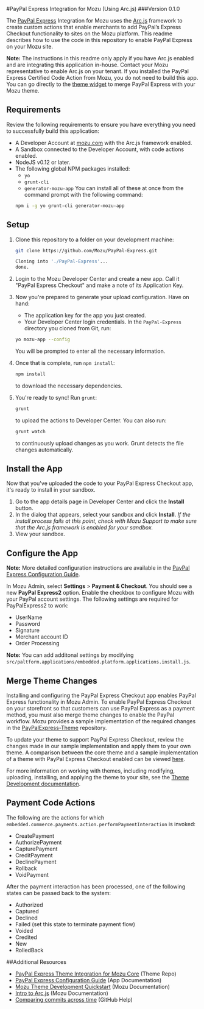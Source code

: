 #PayPal Express Integration for Mozu (Using Arc.js)
###Version 0.1.0

The [PayPal Express](https://developer.paypal.com/docs/classic/products/express-checkout/) Integration for Mozu uses the [Arc.js](http://developer.mozu.com/content/arcjs/Arcjs_Intro.htm) framework to create custom actions that enable merchants to add PayPal’s Express Checkout functionality to sites on the Mozu platform. This readme describes how to use the code in this repository to enable PayPal Express on your Mozu site.

**Note:** The instructions in this readme only apply if you have Arc.js enabled and are integrating this application in-house. Contact your Mozu representative to enable Arc.js on your tenant. If you installed the PayPal Express Certified Code Action from Mozu, you do not need to build this app. You can go directly to the [theme widget](https://github.com/Mozu/PayPalExpress-Theme) to merge PayPal Express with your Mozu theme.


## Requirements

Review the following requirements to ensure you have everything you need to successfully build this application: 

 - A Developer Account at [mozu.com](http://mozu.com/login) with the Arc.js framework enabled.
 - A Sandbox connected to the Developer Account, with code actions enabled.
 - NodeJS v0.12 or later.
 - The following global NPM packages installed:
    - `yo`
    - `grunt-cli`
    - `generator-mozu-app`
   You can install all of these at once from the command prompt with the following command:
   ```sh
   npm i -g yo grunt-cli generator-mozu-app
   ```

## Setup

1. Clone this repository to a folder on your development machine:
   ```sh
   git clone https://github.com/Mozu/PayPal-Express.git
   
   Cloning into './PayPal-Express'...
   done.
   ```

2. Login to the Mozu Developer Center and create a new app. Call it "PayPal Express Checkout" and make a note of its Application Key.

3. Now you're prepared to generate your upload configuration. Have on hand:
    - The application key for the app you just created.
    - Your Developer Center login credentials.
   In the `PayPal-Express` directory you cloned from Git, run:
   ```sh
   yo mozu-app --config
   ```
   You will be prompted to enter all the necessary information.

4. Once that is complete, run `npm install`:
   ```sh
   npm install
   ```
   to download the necessary dependencies.

5. You're ready to sync! Run `grunt`:
   ```sh
   grunt
   ```
   to upload the actions to Developer Center. You can also run:
   ```sh
   grunt watch
   ```
   to continuously upload changes as you work. Grunt detects the file changes automatically.

## Install the App

Now that you've uploaded the code to your PayPal Express Checkout app, it's ready to install in your sandbox. 

1. Go to the app details page in Developer Center and click the **Install** button. 
2. In the dialog that appears, select your sandbox and click **Install**.
*If the install process fails at this point, check with Mozu Support to make sure that the Arc.js framework is enabled for your sandbox.*
3. View your sandbox.
 
## Configure the App

**Note:** More detailed configuration instructions are available in the [PayPal Express Configuration Guide](http://mozu.github.io/IntegrationDocuments/PayPalExpress/Mozu-PayPalExpress-App.htm).

In Mozu Admin, select **Settings** > **Payment & Checkout**. You should see a new **PayPal Express2** option. Enable the checkbox to configure Mozu with your PayPal account settings. The following settings are required for PayPalExpress2 to work:
  - UserName
  - Password
  - Signature
  - Merchant account ID
  - Order Processing

**Note:** You can add additonal settings by modifying `src/paltform.applications/embedded.platform.applications.install.js`.

## Merge Theme Changes

Installing and configuring the PayPal Express Checkout app enables PayPal Express functionality in Mozu Admin. To enable PayPal Express Checkout on your storefront so that customers can use PayPal Express as a payment method, you must also merge theme changes to enable the PayPal workflow. Mozu provides a sample implementation of the required changes in the [PayPalExpress-Theme](https://github.com/Mozu/PayPalExpress-Theme.git) repository.

To update your theme to support PayPal Express Checkout, review the changes made in our sample implementation and apply them to your own theme. A comparison between the core theme and a sample implementation of a theme with PayPal Express Checkout enabled can be viewed [here](https://github.com/Mozu/core-theme/compare/).

For more information on working with themes, including modifying, uploading, installing, and applying the theme to your site, see the [Theme Development documentation](http://developer.mozu.com/learn/theme-development/quickstart).


## Payment Code Actions

The following are the actions for which `embedded.commerce.payments.action.performPaymentInteraction` is invoked:
- CreatePayment
- AuthorizePayment
- CapturePayment
- CreditPayment
- DeclinePayment
- Rollback
- VoidPayment

After the payment interaction has been processed, one of the following states can be passed back to the system:
- Authorized
- Captured
- Declined
- Failed (set this state to terminate payment flow)
- Voided
- Credited
- New
- RolledBack

##Additional Resources
* [PayPal Express Theme Integration for Mozu Core](https://github.com/Mozu/PayPalExpress-Theme) (Theme Repo)
* [PayPal Express Configuration Guide](http://mozu.github.io/IntegrationDocuments/PayPalExpress/Mozu-PayPalExpress-App.htm) (App Documentation)
* [Mozu Theme Development Quickstart](http://developer.mozu.com/content/learn/themedev/quickstart/create-your-first-theme.htm) (Mozu Documentation)
* [Intro to Arc.js](http://developer.mozu.com/content/arcjs/Arcjs_Intro.htm) (Mozu Documentation)
* [Comparing commits across time](https://help.github.com/articles/comparing-commits-across-time/) (GitHub Help) 
